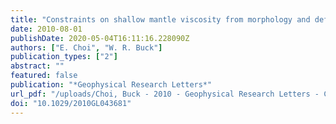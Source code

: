 ```yaml
---
title: "Constraints on shallow mantle viscosity from morphology and deformation of fast-spreading ridges"
date: 2010-08-01
publishDate: 2020-05-04T16:11:16.228090Z
authors: ["E. Choi", "W. R. Buck"]
publication_types: ["2"]
abstract: ""
featured: false
publication: "*Geophysical Research Letters*"
url_pdf: "/uploads/Choi, Buck - 2010 - Geophysical Research Letters - Constraints on shallow mantle viscosity from morphology and deformation of fast-sprea.pdf"
doi: "10.1029/2010GL043681"
---
```


